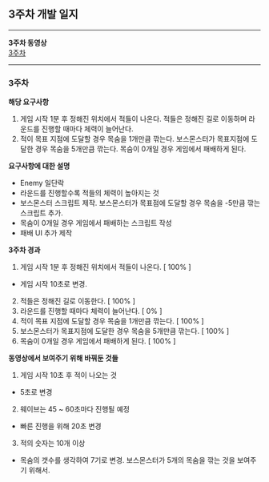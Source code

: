 
## 3주차 개발 일지
---

**3주차 동영상**
<br>
[3주차](files/RD_3Week.mp4)


---
### 3주차

**해당 요구사항**
1. 게임 시작 1분 후 정해진 위치에서 적들이 나온다. 적들은 정해진 길로 이동하며 라운드를 진행할 때마다 체력이 늘어난다.
2. 적이 목표 지점에 도달할 경우 목숨을 1개만큼 깎는다. 보스몬스터가 목표지점에 도달한 경우 목숨을 5개만큼 깎는다. 목숨이 0개일 경우 게임에서 패배하게 된다.

**요구사항에 대한 설명**
- Enemy 일단락
- 라운드를 진행할수록 적들의 체력이 높아지는 것
- 보스몬스터 스크립트 제작. 보스몬스터가 목표점에 도달할 경우 목숨을 -5만큼 깎는 스크립트 추가.
- 목숨이 0개일 경우 게임에서 패배하는 스크립트 작성
- 패배 UI 추가 제작

**3주차 경과**

1. 게임 시작 1분 후 정해진 위치에서 적들이 나온다. [ 100% ]
  - 게임 시작 10초로 변경.
2. 적들은 정해진 길로 이동한다. [ 100% ]
3. 라운드를 진행할 때마다 체력이 늘어난다. [ 0% ]
4. 적이 목표 지점에 도달할 경우 목숨을 1개만큼 깎는다. [ 100% ]
5. 보스몬스터가 목표지점에 도달한 경우 목숨을 5개만큼 깎는다. [ 100% ]
6. 목숨이 0개일 경우 게임에서 패배하게 된다. [ 100% ]

**동영상에서 보여주기 위해 바꿔둔 것들**
1. 게임 시작 10초 후 적이 나오는 것
  - 5초로 변경
2. 웨이브는 45 ~ 60초마다 진행될 예정
  - 빠른 진행을 위해 20초 변경
3. 적의 숫자는 10개 이상
  - 목숨의 갯수를 생각하여 7기로 변경. 보스몬스터가 5개의 목숨을 깎는 것을 보여주기 위해서.
